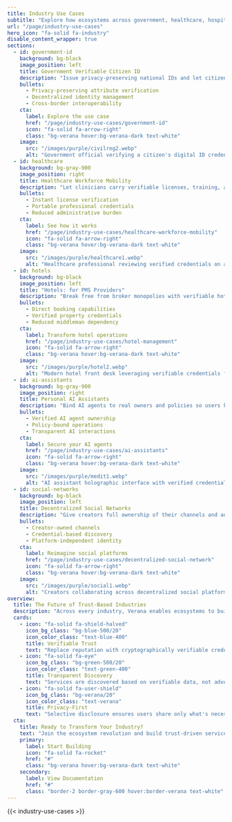 ```yaml
---
title: Industry Use Cases
subtitle: "Explore how ecosystems across government, healthcare, hospitality, AI, and social platforms use Verana to deliver verifiable, privacy-first digital services."
url: "/page/industry-use-cases"
hero_icon: "fa-solid fa-industry"
disable_content_wrapper: true
sections:
  - id: government-id
    background: bg-black
    image_position: left
    title: Government Verifiable Citizen ID
    description: "Issue privacy-preserving national IDs and let citizens prove attributes anywhere—without centralizing their data."
    bullets:
      - Privacy-preserving attribute verification
      - Decentralized identity management
      - Cross-border interoperability
    cta:
      label: Explore the use case
      href: "/page/industry-use-cases/government-id"
      icon: "fa-solid fa-arrow-right"
      class: "bg-verana hover:bg-verana-dark text-white"
    image:
      src: "/images/purple/civilreg2.webp"
      alt: "Government official verifying a citizen's digital ID credential at a modern service desk"
  - id: healthcare
    background: bg-gray-900
    image_position: right
    title: Healthcare Workforce Mobility
    description: "Let clinicians carry verifiable licenses, training, and background checks so onboarding takes minutes, not weeks."
    bullets:
      - Instant license verification
      - Portable professional credentials
      - Reduced administrative burden
    cta:
      label: See how it works
      href: "/page/industry-use-cases/healthcare-workforce-mobility"
      icon: "fa-solid fa-arrow-right"
      class: "bg-verana hover:bg-verana-dark text-white"
    image:
      src: "/images/purple/healthcare1.webp"
      alt: "Healthcare professional reviewing verified credentials on a tablet inside a modern hospital"
  - id: hotels
    background: bg-black
    image_position: left
    title: "Hotels: for PMS Providers"
    description: "Break free from broker monopolies with verifiable hotel credentials, direct discovery, and trust-driven distribution."
    bullets:
      - Direct booking capabilities
      - Verified property credentials
      - Reduced middleman dependency
    cta:
      label: Transform hotel operations
      href: "/page/industry-use-cases/hotel-management"
      icon: "fa-solid fa-arrow-right"
      class: "bg-verana hover:bg-verana-dark text-white"
    image:
      src: "/images/purple/hotel2.webp"
      alt: "Modern hotel front desk leveraging verifiable credentials for guest check-in"
  - id: ai-assistants
    background: bg-gray-900
    image_position: right
    title: Personal AI Assistants
    description: "Bind AI agents to real owners and policies so users know who is behind the bot and what it is allowed to do."
    bullets:
      - Verified AI agent ownership
      - Policy-bound operations
      - Transparent AI interactions
    cta:
      label: Secure your AI agents
      href: "/page/industry-use-cases/ai-assistants"
      icon: "fa-solid fa-arrow-right"
      class: "bg-verana hover:bg-verana-dark text-white"
    image:
      src: "/images/purple/medit1.webp"
      alt: "AI assistant holographic interface with verified credential badges in a futuristic digital environment"
  - id: social-networks
    background: bg-black
    image_position: left
    title: Decentralized Social Networks
    description: "Give creators full ownership of their channels and audiences while discovery runs on verifiable credentials—not ads."
    bullets:
      - Creator-owned channels
      - Credential-based discovery
      - Platform-independent identity
    cta:
      label: Reimagine social platforms
      href: "/page/industry-use-cases/decentralized-social-network"
      icon: "fa-solid fa-arrow-right"
      class: "bg-verana hover:bg-verana-dark text-white"
    image:
      src: "/images/purple/social1.webp"
      alt: "Creators collaborating across decentralized social platforms with verification badges"
overview:
  title: The Future of Trust-Based Industries
  description: "Across every industry, Verana enables ecosystems to build trust networks where verification replaces reputation, credentials replace claims, and transparency replaces opacity."
  cards:
    - icon: "fa-solid fa-shield-halved"
      icon_bg_class: "bg-blue-500/20"
      icon_color_class: "text-blue-400"
      title: Verifiable Trust
      text: "Replace reputation with cryptographically verifiable credentials from trusted ecosystems."
    - icon: "fa-solid fa-eye"
      icon_bg_class: "bg-green-500/20"
      icon_color_class: "text-green-400"
      title: Transparent Discovery
      text: "Services are discovered based on verifiable data, not advertising budgets or hidden algorithms."
    - icon: "fa-solid fa-user-shield"
      icon_bg_class: "bg-verana/20"
      icon_color_class: "text-verana"
      title: Privacy-First
      text: "Selective disclosure ensures users share only what's necessary while maintaining full privacy."
  cta:
    title: Ready to Transform Your Industry?
    text: "Join the ecosystem revolution and build trust-driven services that put verification first."
    primary:
      label: Start Building
      icon: "fa-solid fa-rocket"
      href: "#"
      class: "bg-verana hover:bg-verana-dark text-white"
    secondary:
      label: View Documentation
      href: "#"
      class: "border-2 border-gray-600 hover:border-verana text-white"
---
```


{{< industry-use-cases >}}
